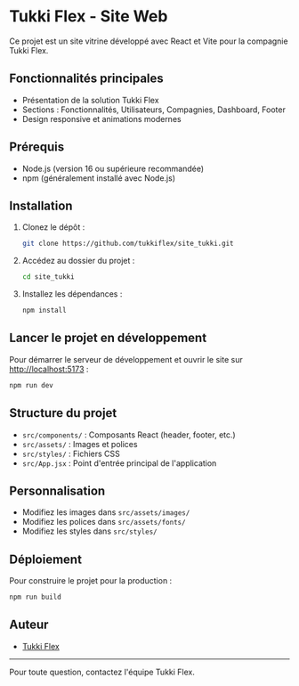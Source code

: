 # Tukki Flex - Site Web

Ce projet est un site vitrine développé avec React et Vite pour la compagnie Tukki Flex.

## Fonctionnalités principales
- Présentation de la solution Tukki Flex
- Sections : Fonctionnalités, Utilisateurs, Compagnies, Dashboard, Footer
- Design responsive et animations modernes

## Prérequis
- Node.js (version 16 ou supérieure recommandée)
- npm (généralement installé avec Node.js)

## Installation
1. Clonez le dépôt :
   ```bash
   git clone https://github.com/tukkiflex/site_tukki.git
   ```
2. Accédez au dossier du projet :
   ```bash
   cd site_tukki
   ```
3. Installez les dépendances :
   ```bash
   npm install
   ```

## Lancer le projet en développement
Pour démarrer le serveur de développement et ouvrir le site sur [http://localhost:5173](http://localhost:5173) :

```bash
npm run dev
```

## Structure du projet
- `src/components/` : Composants React (header, footer, etc.)
- `src/assets/` : Images et polices
- `src/styles/` : Fichiers CSS
- `src/App.jsx` : Point d'entrée principal de l'application

## Personnalisation
- Modifiez les images dans `src/assets/images/`
- Modifiez les polices dans `src/assets/fonts/`
- Modifiez les styles dans `src/styles/`

## Déploiement
Pour construire le projet pour la production :
```bash
npm run build
```

## Auteur
- [Tukki Flex](https://github.com/tukkiflex)

---

Pour toute question, contactez l'équipe Tukki Flex.
